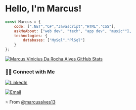 # Hello, I'm Marcus!

```javascript
const Marcus = {
    code: [".NET","C#","Javascript","HTML","CSS"],
    askMeAbout: ["web dev", "tech", "app dev", "music""],
    technologies: {
        databases: ["MySql","PlSql"]
    }
};
```
[![Marcus Vinicius Da Rocha Alves GitHub Stats](https://github-readme-stats.vercel.app/api?username=marcusalves13&show_icons=true&count_private=true)](https://github.com/marcusalves13)


<h3> 🤝🏻 Connect with Me </h3>

<p align="center">
 
<a href="https://www.linkedin.com/in/marcus-alves-050036205/" target="_blank"><img alt="LinkedIn" src="https://img.shields.io/badge/LinkedIn-@MarcusAlves-blue?style=flat&logo=linkedin"></a>

  
<a href="mailto:marcusv.alves076@gmail.com"><img alt="Email" src="https://img.shields.io/badge/Email-marcusv.alves076@gmail.com-blue?style=flat&logo=gmail"></a>
</p>


⭐ From [@marcusalves13](https://github.com/marcusalves13)
